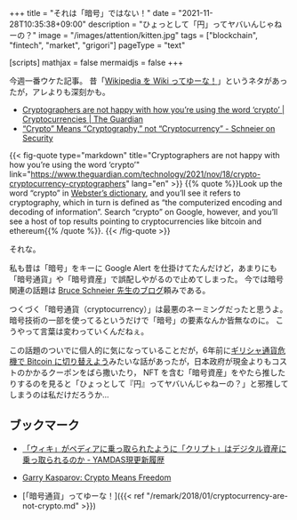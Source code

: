 +++
title = "それは「暗号」ではない！"
date =  "2021-11-28T10:35:38+09:00"
description = "ひょっとして「円」ってヤバいんじゃねーの？"
image = "/images/attention/kitten.jpg"
tags = ["blockchain", "fintech", "market", "grigori"]
pageType = "text"

[scripts]
  mathjax = false
  mermaidjs = false
+++

今週一番ウケた記事。
昔「[Wikipedia を Wiki ってゆーな！](https://yamdas.hatenablog.com/entry/20150406/github "「Wikipediaをwikiって略すな」に敗北した我々の負けられない戦い「GitHubをGitって略すな」 - YAMDAS現更新履歴")」というネタがあったが，アレよりも深刻かも。

- [Cryptographers are not happy with how you’re using the word ‘crypto’ | Cryptocurrencies | The Guardian](https://www.theguardian.com/technology/2021/nov/18/crypto-cryptocurrency-cryptographers)
- [“Crypto” Means “Cryptography,” not “Cryptocurrency” - Schneier on Security](https://www.schneier.com/blog/archives/2021/11/crypto-means-cryptography-not-cryptocurrency.html)

{{< fig-quote type="markdown" title="Cryptographers are not happy with how you’re using the word ‘crypto’" link="https://www.theguardian.com/technology/2021/nov/18/crypto-cryptocurrency-cryptographers" lang="en" >}}
{{% quote %}}Look up the word “crypto” in [Webster’s dictionary](https://www.merriam-webster.com/dictionary/crypto), and you’ll see it refers to cryptography, which in turn is defined as “the computerized encoding and decoding of information”. Search “crypto” on Google, however, and you’ll see a host of top results pointing to cryptocurrencies like bitcoin and ethereum{{% /quote %}}.
{{< /fig-quote >}}

それな。

私も昔は「暗号」をキーに Google Alert を仕掛けてたんだけど，あまりにも「暗号通貨」や「暗号資産」で誤配しやがるので止めてしまった。
今では暗号関連の話題は [Bruce Schneier 先生のブログ](https://www.schneier.com/ "Schneier on Security")頼みである。

つくづく「暗号通貨（cryptocurrency）」は最悪のネーミングだったと思うよ。
暗号技術の一部を使ってるというだけで「暗号」の要素なんか皆無なのに。
こうやって言葉は変わっていくんだねぇ。

この話題のついでに個人的に気になっていることだが，6年前に[ギリシャ通貨危機で Bitcoin に切り替えよう](https://jp.techcrunch.com/2015/03/03/20150228why-greece-should-not-switch-to-bitcoin/ "ギリシャがユーロを捨ててBitcoinに切り替えてはいけない理由 | TechCrunch Japan")みたいな話があったが，日本政府が現金よりもコストのかかるクーポンをばら撒いたり， NFT を含む「暗号資産」をやたら推したりするのを見ると「ひょっとして『円』ってヤバいんじゃねーの？」と邪推してしまうのは私だけだろうか...

## ブックマーク

- [「ウィキ」がペディアに乗っ取られたように「クリプト」はデジタル資産に乗っ取られるのか - YAMDAS現更新履歴](https://yamdas.hatenablog.com/entry/20211206/wiki-and-crypto)
- [Garry Kasparov: Crypto Means Freedom](https://www.coindesk.com/layer2/2022/01/03/garry-kasparov-crypto-means-freedom/)

- [「暗号通貨」ってゆーな！]({{< ref "/remark/2018/01/cryptocurrency-are-not-crypto.md" >}})

